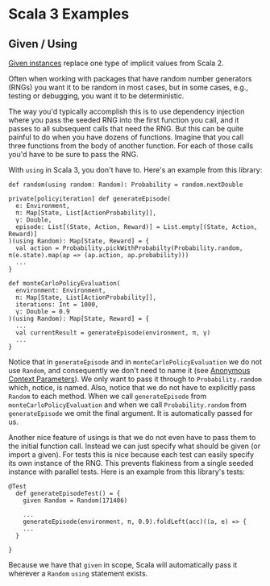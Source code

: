 # Scala 3 Examples

## Given / Using

[Given instances](https://dotty.epfl.ch/docs/reference/contextual/givens.html) 
replace one type of implicit values from Scala 2. 

Often when working with packages that have random number generators (RNGs) 
you want it to be random in most cases, but in some cases, e.g., testing or 
debugging, you want it to be deterministic. 

The way you'd typically accomplish this is to use dependency injection where 
you pass the seeded RNG into the first function you call, and it passes to 
all subsequent calls that need the RNG. But this can be quite painful to do 
when you have dozens of functions. Imagine that you call three functions from 
the body of another function. For each of those calls you'd have to be sure to 
pass the RNG.

With `using` in Scala 3, you don't have to. Here's an example from this 
library:

```
def random(using random: Random): Probability = random.nextDouble

private[policyiteration] def generateEpisode(
  e: Environment, 
  π: Map[State, List[ActionProbability]], 
  γ: Double, 
  episode: List[(State, Action, Reward)] = List.empty[(State, Action, Reward)]
)(using Random): Map[State, Reward] = {
  val action = Probability.pickWithProbabilty(Probability.random, π(e.state).map(ap => (ap.action, ap.probability)))
  ...
}

def monteCarloPolicyEvaluation(
  environment: Environment,
  π: Map[State, List[ActionProbability]],
  iterations: Int = 1000,
  γ: Double = 0.9
)(using Random): Map[State, Reward] = {
  ...
  val currentResult = generateEpisode(environment, π, γ)
  ...
}
```

Notice that in `generateEpisode` and in `monteCarloPolicyEvaluation` we do not 
use `Random`, and consequently we don't need to name it (see 
[Anonymous Context Parameters](https://dotty.epfl.ch/docs/reference/contextual/using-clauses.html)). 
We only want to pass it 
through to `Probability.random` which, notice, is named. Also, notice that we 
do not have to explicitly pass `Random` to each method. When we call 
`generateEpisode` from `monteCarloPolicyEvaluation` and when we call 
`Probability.random` from `generateEpisode` we omit the final argument. It is 
automatically passed for us.

Another nice feature of usings is that we do not even have to pass them to the 
initial function call. Instead we can just specify what should be given (or 
import a given). For tests this is nice because each test can easily specify 
its own instance of the RNG. This prevents flakiness from a single seeded 
instance with parallel tests. Here is an example from this library's tests:

```
@Test
  def generateEpisodeTest() = {
    given Random = Random(171406)

    ...
    generateEpisode(environment, π, 0.9).foldLeft(acc)((a, e) => {
    ...
  }

}
```

Because we have that `given` in scope, Scala will automatically pass it 
wherever a `Random` `using` statement exists.